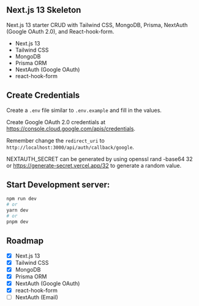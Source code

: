## Next.js 13 Skeleton

Next.js 13 starter CRUD with Tailwind CSS, MongoDB, Prisma, NextAuth (Google OAuth 2.0), and React-hook-form.

- Next.js 13
- Tailwind CSS
- MongoDB
- Prisma ORM
- NextAuth (Google OAuth)
- react-hook-form

## Create Credentials

Create a `.env` file similar to `.env.example` and fill in the values.

Create Google OAuth 2.0 credentials at https://console.cloud.google.com/apis/credentials.

Remember change the `redirect_uri` to `http://localhost:3000/api/auth/callback/google`.

NEXTAUTH_SECRET can be generated by using openssl rand -base64 32 or https://generate-secret.vercel.app/32 to generate a random value.

## Start Development server:

```bash
npm run dev
# or
yarn dev
# or
pnpm dev
```

## Roadmap

- [x] Next.js 13
- [x] Tailwind CSS
- [x] MongoDB
- [x] Prisma ORM
- [x] NextAuth (Google OAuth)
- [x] react-hook-form
- [ ] NextAuth (Email)
